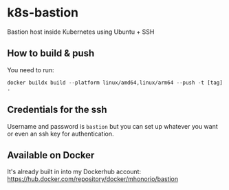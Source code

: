 # k8s-bastion
Bastion host inside Kubernetes using Ubuntu + SSH

## How to build & push

You need to run:

```
docker buildx build --platform linux/amd64,linux/arm64 --push -t [tag] .
```

## Credentials for the ssh

Username and password is `bastion` but you can set up whatever you want or even an ssh key for authentication.

## Available on Docker

It's already built in into my Dockerhub account: https://hub.docker.com/repository/docker/mhonorio/bastion
